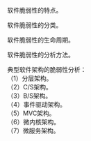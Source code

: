 
软件脆弱性的特点。

软件脆弱性的分类。

软件脆弱性的生命周期。

软件脆弱性的分析方法。

典型软件架构的脆弱性分析：  
（1）分层架构。  
（2）C/S架构。  
（3）B/S架构。  
（4）事件驱动架构。  
（5）MVC架构。  
（6）微内核架构。  
（7）微服务架构。  